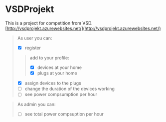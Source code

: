 # VSDProjekt

This is a project for competition from VSD.
[http://vsdprojekt.azurewebsites.net/](http://vsdprojekt.azurewebsites.net/)

> As user you can:  
> * [x] register  
>> add to your profile:  
>> * [x] devices at your home  
>> * [x] plugs at your home  
> * [x] assign devices to the plugs  
> * [ ] change the duration of the devices working  
> * [ ] see power compsumption per hour  

> As admin you can:
> * [ ] see total power compsuption per hour
